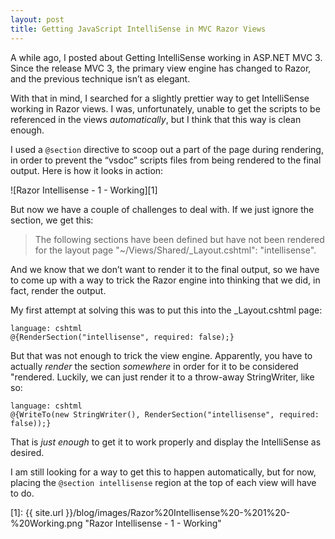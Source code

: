 ```yaml
---
layout: post
title: Getting JavaScript IntelliSense in MVC Razor Views
---
```

A while ago, I posted about Getting IntelliSense working in ASP.NET MVC 3.  Since the release MVC 3, the primary view engine has changed to Razor, and the previous technique isn’t as elegant.

With that in mind, I searched for a slightly prettier way to get IntelliSense working in Razor views.  I was, unfortunately, unable to get the scripts to be referenced in the views *automatically*, but I think that this way is clean enough.

I used a `@section` directive to scoop out a part of the page during rendering, in order to prevent the “vsdoc” scripts files from being rendered to the final output. Here is how it looks in action:

![Razor Intellisense - 1 - Working][1]

But now we have a couple of challenges to deal with. If we just ignore the section, we get this:

> The following sections have been defined but have not been rendered for the layout page "~/Views/Shared/_Layout.cshtml": "intellisense".

And we know that we don’t want to render it to the final output, so we have to come up with a way to trick the Razor engine into thinking that we did, in fact, render the output.

My first attempt at solving this was to put this into the _Layout.cshtml page:

    language: cshtml
    @{RenderSection("intellisense", required: false);}

But that was not enough to trick the view engine. Apparently, you have to actually *render* the section *somewhere* in order for it to be considered "rendered. Luckily, we can just render it to a throw-away StringWriter, like so:

    language: cshtml
    @{WriteTo(new StringWriter(), RenderSection("intellisense", required: false));}

That is *just enough* to get it to work properly and display the IntelliSense as desired.

I am still looking for a way to get this to happen automatically, but for now, placing the `@section intellisense` region at the top of each view will have to do.

[1]: {{ site.url }}/blog/images/Razor%20Intellisense%20-%201%20-%20Working.png "Razor Intellisense - 1 - Working"
